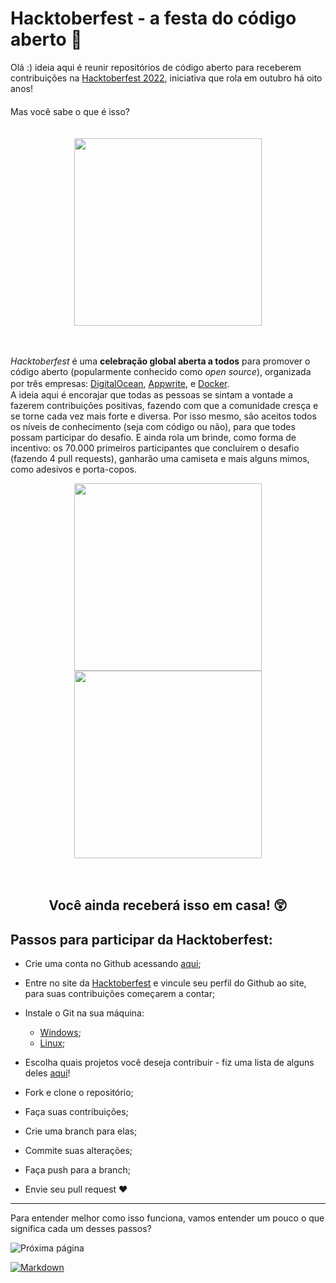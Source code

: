 # Hacktoberfest - a festa do código aberto :tada:

Olá :) ideia aqui é reunir repositórios de código aberto para receberem contribuições na [Hacktoberfest 2022](https://hacktoberfest.com/), iniciativa que rola em outubro há oito anos!  
ㅤ  
Mas você sabe o que é isso?  
ㅤ  
<p align="center">
<img width="300px" align=center height="300px" src="https://media.giphy.com/media/42wQXwITfQbDGKqUP7/giphy.gif">
</p>  
ㅤ  

_Hacktoberfest_ é uma **celebração global aberta a todos** para promover o código aberto (popularmente conhecido como _open source_), organizada por três empresas: [DigitalOcean](https://www.digitalocean.com/), [Appwrite](https://hacktoberfest.appwrite.io/), e [Docker](https://docker.github.io/hacktoberfest/?utm_campaign=2022-09-29-digital-ocean-hacktoberfest&utm_medium=3rd-party-media&utm_source=event&utm_content=digital-oceanhttps://docker.github.io/hacktoberfest/?utm_campaign=2022-09-29-digital-ocean-hacktoberfest&utm_medium=3rd-party-media&utm_source=event&utm_content=digital-ocean). 
ㅤ  
A ideia aqui é encorajar que todas as pessoas se sintam a vontade a fazerem contribuições positivas, fazendo com que a comunidade cresça e se torne cada vez mais forte e diversa. Por isso mesmo, são aceitos todos os níveis de conhecimento (seja com código ou não), para que todes possam participar do desafio. E ainda rola um brinde, como forma de incentivo: os 70.000 primeiros participantes que concluírem o desafio (fazendo 4 pull requests), ganharão uma camiseta e mais alguns mimos, como adesivos e porta-copos.  

<p align="center">
<img width="300px" align=center height="300px" src="https://github.com/leticiadasilva/Hacktoberfest/blob/master/images/t-shirt_2.jpg"/> <img width="300px" align=center height="300px" src="https://github.com/leticiadasilva/Hacktoberfest/blob/master/images/t-shirt.jpg"/> </p>

ㅤ  
<h2 p align="center" ><b> Você ainda receberá isso em casa! 😲 </b></p>  

## Passos para participar da Hacktoberfest:

* Crie uma conta no Github acessando [aqui](https://github.com/join);  

* Entre no site da [Hacktoberfest](https://hacktoberfest.com/) e vincule seu perfil do Github ao site, para suas contribuições começarem a contar;

* Instale o Git na sua máquina:
  - [Windows](https://dev.to/womakerscode/tutorial-instalando-configurando-e-inicializando-o-git-no-windows-57cj);  
  - [Linux](https://dev.to/womakerscode/instalando-configurando-e-inicializando-o-git-no-linux-2m96);  

* Escolha quais projetos você deseja contribuir - fiz uma lista de alguns deles [aqui](https://github.com/leticiadasilva/Hacktoberfest/wiki/4.-Projetos-para-contribuir:-chegou-a-hora-dos-PR's!)!  

* Fork e clone o repositório;  

* Faça suas contribuições;

* Crie uma branch para elas; 

* Commite suas alterações;  

* Faça push para a branch;  

* Envie seu pull request :heart:  

---

Para entender melhor como isso funciona, vamos entender um pouco o que significa cada um desses passos?  


![Próxima página](https://github.com/leticiadasilva/Hacktoberfest/blob/master/images/Próximo.png)

[![Markdown][image-thumbs]][image-url]

[image-thumbs]: https://github.com/leticiadasilva/Hacktoberfest/blob/master/images/Próximo.png

[image-url]: https://github.com/leticiadasilva/Hacktoberfest/blob/master/Documenta%C3%A7%C3%A3o/reposit%C3%B3rios%20e%20pull%20requests.md